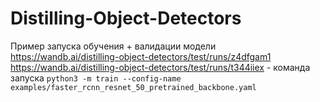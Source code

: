 # Distilling-Object-Detectors

Пример запуска обучения + валидации модели https://wandb.ai/distilling-object-detectors/test/runs/z4dfgam1
https://wandb.ai/distilling-object-detectors/test/runs/t344iiex - команда запуска `python3 -m train --config-name examples/faster_rcnn_resnet_50_pretrained_backbone.yaml 
`

